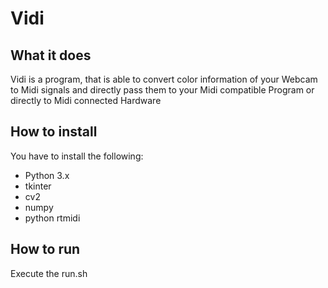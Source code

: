 # Vidi
## What it does
Vidi is a program, that is able to convert color information of your Webcam to Midi signals and directly pass them to your Midi compatible Program or directly to Midi connected Hardware

## How to install
You have to install the following:
* Python 3.x
* tkinter
* cv2
* numpy
* python rtmidi

## How to run
Execute the run.sh 
